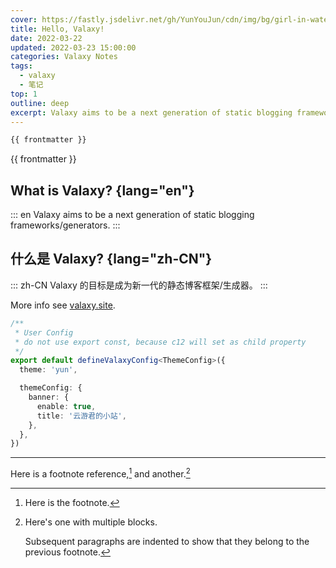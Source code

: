 ```yaml
---
cover: https://fastly.jsdelivr.net/gh/YunYouJun/cdn/img/bg/girl-in-water-tank.webp
title: Hello, Valaxy!
date: 2022-03-22
updated: 2022-03-23 15:00:00
categories: Valaxy Notes
tags:
  - valaxy
  - 笔记
top: 1
outline: deep
excerpt: Valaxy aims to be a next generation of static blogging frameworks/generators.
---
```


```md
{{ frontmatter }}
```

{{ frontmatter }}

## What is Valaxy? {lang="en"}

::: en
Valaxy aims to be a next generation of static blogging frameworks/generators.
:::

## 什么是 Valaxy? {lang="zh-CN"}

::: zh-CN
Valaxy 的目标是成为新一代的静态博客框架/生成器。
:::

More info see [valaxy.site](https://valaxy.site).

```ts
/**
 * User Config
 * do not use export const, because c12 will set as child property
 */
export default defineValaxyConfig<ThemeConfig>({
  theme: 'yun',

  themeConfig: {
    banner: {
      enable: true,
      title: '云游君的小站',
    },
  },
})
```

---

Here is a footnote reference,[^1] and another.[^longnote]

[^1]: Here is the footnote.

[^longnote]: Here's one with multiple blocks.

    Subsequent paragraphs are indented to show that they
belong to the previous footnote.
